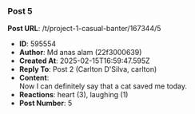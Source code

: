 ### Post 5
**Post URL**: /t/project-1-casual-banter/167344/5
- **ID**: 595554
- **Author**: Md anas alam (22f3000639)
- **Created At**: 2025-02-15T16:59:47.595Z
- **Reply To**: Post 2 (Carlton D'Silva, carlton)
- **Content**:  
  Now I can definitely say that a cat saved me today.
- **Reactions**: heart (3), laughing (1)
- **Post Number**: 5

